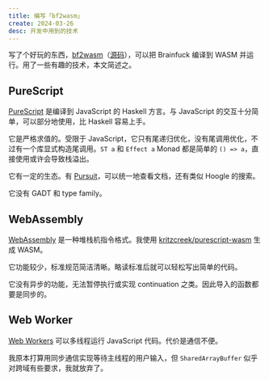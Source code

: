 ```yaml
---
title: 编写「bf2wasm」
create: 2024-03-26
desc: 开发中用到的技术
---
```


写了个好玩的东西，[bf2wasm](https://zeng-y-l.github.io/project/bf2wasm)（[源码](https://gitee.com/Zeng_YL/bf2wasm)），可以把 Brainfuck 编译到 WASM 并运行。用了一些有趣的技术，本文简述之。

## PureScript

[PureScript](https://www.purescript.org/) 是编译到 JavaScript 的 Haskell 方言。与 JavaScript 的交互十分简单，可以部分地使用，比 Haskell 容易上手。

它是严格求值的。受限于 JavaScript，它只有尾递归优化，没有尾调用优化，不过有一个库显式构造尾调用。`ST a` 和 `Effect a` Monad 都是简单的 `() => a`，直接使用或许会导致栈溢出。

它有一定的生态。有 [Pursuit](https://pursuit.purescript.org/)，可以统一地查看文档，还有类似 Hoogle 的搜索。

它没有 GADT 和 type family。

## WebAssembly

[WebAssembly](https://webassembly.org/) 是一种堆栈机指令格式。我使用 [kritzcreek/purescript-wasm](https://github.com/kritzcreek/purescript-wasm) 生成 WASM。

它功能较少，标准规范简洁清晰。略读标准后就可以轻松写出简单的代码。

它没有异步的功能，无法暂停执行或实现 continuation 之类。因此导入的函数都要是同步的。

## Web Worker

[Web Workers](https://developer.mozilla.org/zh-CN/docs/Web/API/Web_Workers_API/Using_web_workers) 可以多线程运行 JavaScript 代码。代价是通信不便。

我原本打算用同步通信实现等待主线程的用户输入，但 `SharedArrayBuffer` 似乎对跨域有些要求，我就放弃了。
